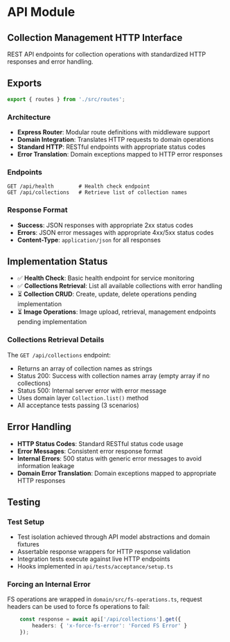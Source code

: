 # API Module

## Collection Management HTTP Interface
REST API endpoints for collection operations with standardized HTTP responses and error handling.

## Exports
```typescript
export { routes } from './src/routes';
```

### Architecture
- **Express Router**: Modular route definitions with middleware support
- **Domain Integration**: Translates HTTP requests to domain operations
- **Standard HTTP**: RESTful endpoints with appropriate status codes
- **Error Translation**: Domain exceptions mapped to HTTP error responses

### Endpoints
```text
GET /api/health        # Health check endpoint
GET /api/collections   # Retrieve list of collection names
```

### Response Format
- **Success**: JSON responses with appropriate 2xx status codes
- **Errors**: JSON error messages with appropriate 4xx/5xx status codes
- **Content-Type**: `application/json` for all responses

## Implementation Status
- ✅ **Health Check**: Basic health endpoint for service monitoring
- ✅ **Collections Retrieval**: List all available collections with error handling
- ⏳ **Collection CRUD**: Create, update, delete operations pending implementation
- ⏳ **Image Operations**: Image upload, retrieval, management endpoints pending implementation

### Collections Retrieval Details
The `GET /api/collections` endpoint:
- Returns an array of collection names as strings
- Status 200: Success with collection names array (empty array if no collections)
- Status 500: Internal server error with error message
- Uses domain layer `Collection.list()` method
- All acceptance tests passing (3 scenarios)

## Error Handling
- **HTTP Status Codes**: Standard RESTful status code usage
- **Error Messages**: Consistent error response format
- **Internal Errors**: 500 status with generic error messages to avoid information leakage
- **Domain Error Translation**: Domain exceptions mapped to appropriate HTTP responses

## Testing
### Test Setup
- Test isolation achieved through API model abstractions and domain fixtures
- Assertable response wrappers for HTTP response validation
- Integration tests execute against live HTTP endpoints
- Hooks implemented in `api/tests/acceptance/setup.ts`

### Forcing an Internal Error
FS operations are wrapped in `domain/src/fs-operations.ts`, request headers can be used to force fs operations to fail:
```ts
    const response = await api['/api/collections'].get({
        headers: { 'x-force-fs-error': 'Forced FS Error' }
    });
```